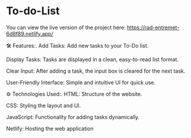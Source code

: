 # To-do-List

You can view the live version of the project here:
https://rad-entremet-6d8f89.netlify.app/



🛠️ Features:.
Add Tasks: Add new tasks to your To-Do list.

Display Tasks: Tasks are displayed in a clean, easy-to-read list format.

Clear Input: After adding a task, the input box is cleared for the next task.

User-Friendly Interface: Simple and intuitive UI for quick use.

⚙️ Technologies Used:.
HTML: Structure of the website.

CSS: Styling the layout and UI.

JavaScript: Functionality for adding tasks dynamically.

Netlify: Hosting the web application
